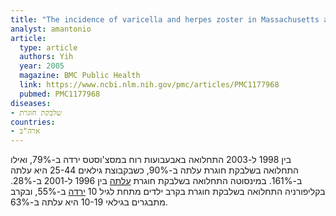 ```yaml
---
title: "The incidence of varicella and herpes zoster in Massachusetts as measured by the Behavioral Risk Factor Surveillance System (BRFSS) during a period of increasing varicella vaccine coverage, 1998–2003"
analyst: amantonio
article:
  type: article
  authors: Yih
  year: 2005
  magazine: BMC Public Health
  link: https://www.ncbi.nlm.nih.gov/pmc/articles/PMC1177968
  pubmed: PMC1177968
diseases:
- שלבקת חוגרת
countries:
- ארה"ב
---
```


בין 1998 ל-2003 התחלואה באבעבועות רוח במסצ'וסטס ירדה ב-79%, ואילו התחלואה בשלבקת חוגרת עלתה ב-90%, כשבקבוצת גילאים 25-44 היא עלתה ב-161%.
במינסוטה התחלואה בשלבקת חוגרת [עלתה](https://www.ncbi.nlm.nih.gov/pubmed/17976353) בין 1996 ל-2001 ב-28%.
בקליפורניה התחלואה בשלבקת חוגרת בקרב ילדים מתחת לגיל 10 [ירדה](https://www.ncbi.nlm.nih.gov/pubmed/19536039) ב-55%, ובקרב מתבגרים בגילאי 10-19 היא עלתה ב-63%.
